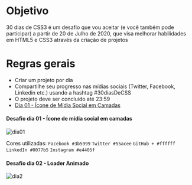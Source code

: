 
 # Objetivo

30 dias de CSS3 é um desafio que vou aceitar (e você também pode participar) a partir de 20 de Julho de 2020, que visa melhorar habilidades em HTML5 e CSS3 através da criação de projetos 

# Regras gerais

* Criar um projeto por dia
* Compartilhe seu progresso nas mídias sociais (Twitter, Facebook, Linkedin etc.) usando a hashtag #30diasDeCSS
* O projeto deve ser concluído até 23:59
* [Dia 01 - Ícone de Mídia Social em Camadas](#id01)


####  Desafio dia 01 - Ícone de mídia social em camadas <a name="id01"></a>
![dia01](https://user-images.githubusercontent.com/66179207/88010345-1106b900-caeb-11ea-8e80-8201841b9f4b.gif)

Cores utilizadas: 
`Facebook #3b5999`
`Twitter #55acee`
`GitHub + #ffffff`
`LinkedIn #0077b5`
`Instagram #e4405f`

####  Desafio dia 02 - Loader Animado <a name="id02"></a>

![dia2](https://user-images.githubusercontent.com/66179207/88098289-e90d6900-cb6f-11ea-9251-cacafa1bfb5f.gif)

